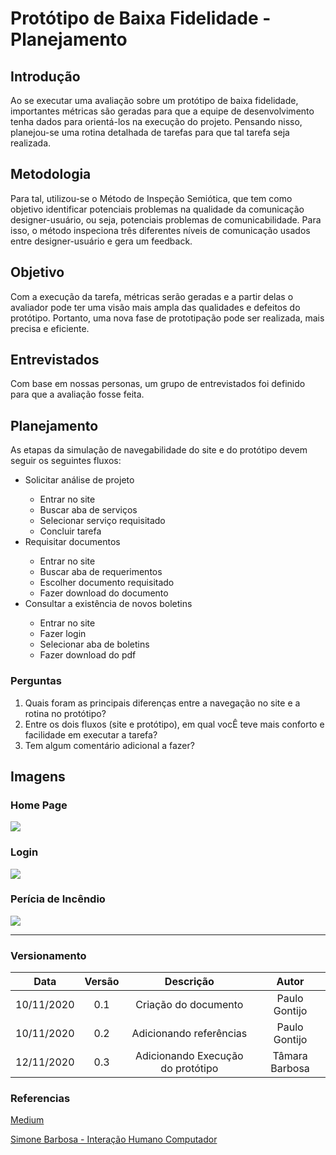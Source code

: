 # Protótipo de Baixa Fidelidade - Planejamento

## Introdução
Ao se executar uma avaliação sobre um protótipo de baixa fidelidade, importantes métricas são geradas para que a equipe de desenvolvimento tenha dados para orientá-los na execução do projeto. Pensando nisso, planejou-se uma rotina detalhada de tarefas para que tal tarefa seja realizada.

## Metodologia

Para tal, utilizou-se o Método de Inspeção Semiótica, que tem como objetivo identificar potenciais problemas na qualidade da comunicação designer-usuário, ou seja, potenciais problemas de comunicabilidade. Para isso, o método inspeciona três diferentes níveis de comunicação usados entre designer-usuário e gera um feedback.

## Objetivo

Com a execução da tarefa, métricas serão geradas e a partir delas o avaliador pode ter uma visão mais ampla das qualidades e defeitos do protótipo. Portanto, uma nova fase de prototipação pode ser realizada, mais precisa e eficiente.

## Entrevistados

Com base em nossas personas, um grupo de entrevistados foi definido para que a avaliação fosse feita.


## Planejamento

As etapas da simulação de navegabilidade do site e do protótipo devem seguir os seguintes fluxos:
 <ul>
  <li>Solicitar análise de projeto</li>
  <ul>
    <li>Entrar no site</li>
    <li>Buscar aba de serviços</li>
    <li>Selecionar serviço requisitado</li>
    <li>Concluir tarefa</li>
  </ul>
  <li>Requisitar documentos</li>
  <ul>
    <li>Entrar no site</li>
    <li>Buscar aba de requerimentos</li>
    <li>Escolher documento requisitado</li>
    <li>Fazer download do documento</li>
  </ul>
  <li>Consultar a existência de novos boletins</li>
  <ul>
    <li>Entrar no site</li>
    <li>Fazer login</li>
    <li>Selecionar aba de boletins</li>
    <li>Fazer download do pdf</li>
  </ul>
 </ul>

### Perguntas

<ol>
  <li>Quais foram as principais diferenças entre a navegação no site e a rotina no protótipo?</li>
  <li>Entre os dois fluxos (site e protótipo), em qual vocÊ teve mais conforto e facilidade em executar a tarefa?</li>
  <li>Tem algum comentário adicional a fazer?</li>
</ol>


## Imagens
### Home Page
![](https://i.imgur.com/IODeB2N.jpg)

### Login
![](https://i.imgur.com/3heZqIc.jpg)

### Perícia de Incêndio
![](https://i.imgur.com/7vw1JHZ.jpg)

---

### Versionamento

|Data|Versão|Descrição|Autor|
|:--:|:----:|:-------:|:---:|
|10/11/2020|0.1|Criação do documento|Paulo Gontijo|
|10/11/2020|0.2|Adicionando referências|Paulo Gontijo|
|12/11/2020|0.3|Adicionando Execução do protótipo|Tâmara Barbosa|

### Referencias

[Medium](https://medium.com/caiquefortunato/mis-m%C3%A9todo-de-inspe%C3%A7%C3%A3o-semi%C3%B3tica-e1b92db9c971#:~:text=O%20M%C3%A9todo%20de%20Inspe%C3%A7%C3%A3o%20Semi%C3%B3tica%20tem%20como%20objetivo%20identificar%20potenciais,seja%2C%20potenciais%20problemas%20de%20comunicabilidade.)

[Simone Barbosa - Interação Humano Computador](https://aprender3.unb.br/pluginfile.php/581392/mod_resource/content/3/Cap.%2010%20Simone_Barbosa_Bruno-Interacao_humano_computador.pdf)
